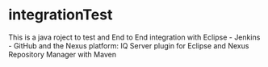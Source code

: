 # integrationTest

This is a java roject to test and End to End integration with Eclipse - Jenkins - GitHub 
and the Nexus platform:  IQ Server plugin for Eclipse and Nexus Repository Manager 
with Maven
